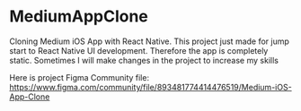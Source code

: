 # MediumAppClone
Cloning Medium iOS App with React Native. This project just made for jump start to React Native UI development. Therefore the app is completely static. Sometimes I will make changes in the project to increase my skills

Here is project Figma Community file: https://www.figma.com/community/file/893481774414476519/Medium-iOS-App-Clone
